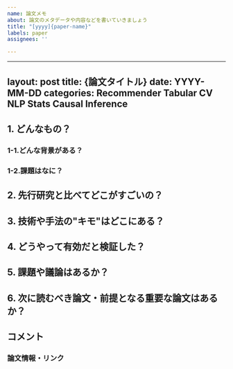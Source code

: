 ```yaml
---
name: 論文メモ
about: 論文のメタデータや内容などを書いていきましょう
title: "[yyyy]{paper-name}"
labels: paper
assignees: ''

---
```


---
layout: post
title:  {論文タイトル}
date:   YYYY-MM-DD
categories: Recommender Tabular CV NLP Stats Causal Inference
---

## 1. どんなもの？
### 1-1.どんな背景がある？

### 1-2.課題はなに？

## 2. 先行研究と比べてどこがすごいの？

## 3. 技術や手法の"キモ"はどこにある？

## 4. どうやって有効だと検証した？

## 5. 課題や議論はあるか？

## 6. 次に読むべき論文・前提となる重要な論文はあるか？

## コメント

### 論文情報・リンク
